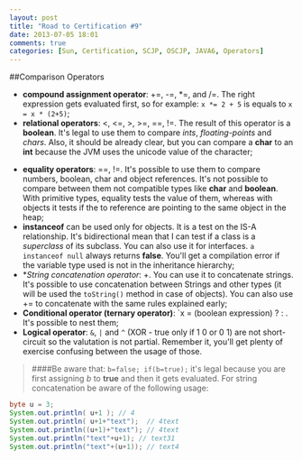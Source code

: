 ```yaml
---
layout: post
title: "Road to Certification #9"
date: 2013-07-05 18:01
comments: true
categories: [Sun, Certification, SCJP, OSCJP, JAVA6, Operators]
---
```

##Comparison Operators

* **compound assignment operator**: +=, -=, *=, and /=. The right expression gets evaluated first, so for example: `x *= 2 + 5` is equals to `x = x * (2+5)`;
* **relational operators**: <, <=, >, >=, ==, !=. The result of this operator is a **boolean**. It's legal to use them to compare *ints*, *floating-points* and *chars*. Also, it should be already clear, but you can compare a **char** to an **int** because the JVM uses the unicode value of the character;
<!-- more -->
* **equality operators**: ==, !=. It's possible to use them to compare numbers, boolean, char and object references. It's not possible to compare between them not compatible types like **char** and **boolean**. With primitive types, equality tests the value of them, whereas with objects it tests if the to reference are pointing to the same object in the heap;
* **instanceof** can be used only for objects. It is a test on the IS-A relationship. It's bidirectional mean that I can test if a class is a *superclass* of its subclass. You can also use it for interfaces. `a instanceof null` always returns **false**. You'll get a compilation error if the variable type used is not in the inheritance hierarchy;
* **String concatenation operator*: +. You can use it to concatenate strings. It's possible to use concatenation between Strings and other types (it will be used the `toString()` method in case of objects). You can also use += to concatenate with the same rules explained early;
* **Conditional operator (ternary operator)**: `x = (boolean expression) ? <value if true> : <value if false>. It's possible to nest them;
* **Logical operator**: `&`, `|` and `^` (XOR - true only if 1 0 or 0 1) are not short-circuit so the valutation is not partial. Remember it, you'll get plenty of exercise confusing between the usage of those.

> ####Be aware that:
> `b=false; if(b=true);` it's legal because you are first assigning *b* to **true** and then it gets evaluated. For string concatenation be aware of the following usage:
~~~ java
byte u = 3;
System.out.println( u+1 ); // 4
System.out.println( u+1+"text");  // 4text
System.out.println((u+1)+"text"); // 4text
System.out.println("text"+u+1); // text31
System.out.println("text"+(u+1)); // text4
~~~
